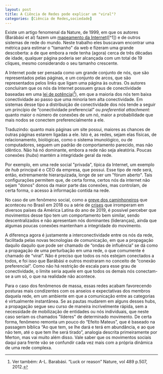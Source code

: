 ```yaml
---
layout: post
title: A Ciência de Redes pode explicar um "viral"?
categories: [Ciência de Redes,sociedade]
---
```


Existe um artigo fenomenal da Nature, de 1999, em que os autores (Barábási et 
al) fazem um [mapeamento da Internet]([http://barabasi.com/f/65.pdf](http://barabasi.com/f/65.pdf))([^1]) e de outros sistemas de rede do mundo. Neste trabalho eles buscavam encontrar uma métrica para estimar o "tamanho" da web e fizeram uma grande descoberta: a de que embora a rede tenha (agora) cerca de três dêcadas de idade, qualquer página poderia ser alcançada com um total de 19 cliques, mesmo considerando o seu tamanho crescente. 

A Internet pode ser pensada como um grande conjunto de nós, que são representados pelas páginas, e um conjunto de arcos, que são representados pelos links que ligam uma página às outras. Os autores concluíram que os nós da Internet possuem graus de conectividade baseadas em uma [lei de potência](https://polymer.bu.edu/hes/rp-barabasi12networks.pdf)([^2]), em que a maioria dos nós tem baixa conectividade ao passo que uma minoria tem alta conectividade. Em sistemas desse tipo a distribuição de conectividade dos nós tende a seguir um princípio de “conectividade preferencial” ou *preferential attachment*: quanto maior o número de conexões de um nó, maior a probabilidade que mais nodos se conectem preferencialmente a ele.

Traduzindo: quanto mais páginas um site possui, maiores as chances de outras páginas estarem ligadas a ele. Isto é, as redes, sejam elas físicas, de relacionamento, biológicas, como o sistema imunológico, ou de computadores, seguem um padrão de comportamento parecido, mas não idêntico. Não há nó dominante, embora a rede não seja aleatória. Poucas conexões (*hubs*) mantém a integridade geral da rede. 

Por exemplo, em uma rede social "privada", típica da Internet, um exemplo de *hub* principal é o CEO da empresa, que possui. Esse tipo de rede será, então, extremamente hierarquizada, longe de ser um "fórum aberto". Tais configurações permitem que, de certa forma, certos nós da internet não sejam "donos" donos da maior parte das conexões, mas controlam, de certa forma, o acesso à informação contida na rede. 

No caso de um fenômeno social, como a [greve dos caminhoneiros](https://pt.wikipedia.org/wiki/Greve_dos_caminhoneiros_no_Brasil_em_2018) que aconteceu no Brasil em 2018 ou a série de [crises](https://www.bbc.com/portuguese/internacional-50386894) que irromperam em diversos países da América Latina do ano de 2019, é possível perceber que movimentos desse tipo tem um comportamento bem similar, sendo descentralizados e não apresentam nós dominantes (lideranças), ainda que algumas poucas conexões mantenham a integridade do movimento.

A diferença agora é justamente a interconectividade entre os nós da rede, facilitada pelas novas tecnologias de comunicação, em que a propagação daquilo daquilo que pode ser chamado de “ondas de influência” se dá como a propagação de uma perturbação em uma rede, o que comumente é chamado de “viral”. Não é preciso que todos os nós estejam conectados a todos, e foi isso que Barábási e outros mostraram no conceito de “conexão preferencial”. Como não há restrição de escala para esse grau 
de conectividade, o limite seria aquele em que todos os demais nós conectam-se a um só, o que na realidade não acontece.

Para o caso dos fenômenos de massa, essas redes acabam favorecendo posturas mais condizentes com os anseios e expectativas dos membros daquela rede, em um ambiente em que a comunicação entre as categorias é virtualmente instantânea. Se as pautas mudarem em alguns desses hubs, a propagação segue seu curso de maneira incrivelmente rápida, sem a necessidade de mobilização de entidades ou nós individuais, que neste caso seriam os chamados "líderes" de determinado movimento. De certa forma, fenômeno remonta um pouco do “Efeito Mateus”,  que é baseado na passagem bíblica “Ao que tem, se lhe dará e terá em abundância, e ao que não tem, até o que tem lhe será tirado”, analogia descrita primeiramente por Merton, mas vai muito além disso. Vale saber que os movimentos sociais daqui para frente vão se confundir cada vez mais com a própria dinâmica de uma rede complexa.

  

[^1]: A-L. Barábási, A. Réka & J. Hawoong. “Diameter of the World-Wide Web”. Nature, Vol 401, set., 1999, p. 130-131.

[^2]: Ver também: A-L. Barabási. “Luck or reason” Nature, vol 489 p.507, 2012.


















